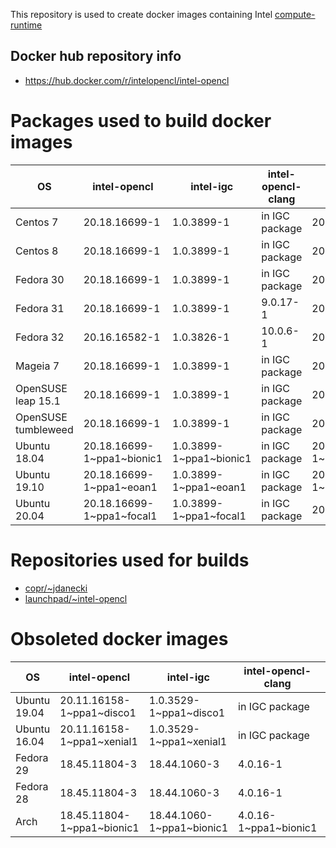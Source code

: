 This repository is used to create docker images containing Intel [compute-runtime](https://github.com/intel/compute-runtime)

## Docker hub repository info

* https://hub.docker.com/r/intelopencl/intel-opencl

# Packages used to build docker images

OS | intel-opencl | intel-igc | intel-opencl-clang | gmmlib
-- | ------------ | ----------| ------------------ | ------ |
Centos 7     | 20.18.16699-1 | 1.0.3899-1 | in IGC package | 20.1.1-1 |
Centos 8     | 20.18.16699-1 | 1.0.3899-1 | in IGC package | 20.1.1-1 |
Fedora 30    | 20.18.16699-1 | 1.0.3899-1 | in IGC package | 20.1.1-1 |
Fedora 31    | 20.18.16699-1 | 1.0.3899-1 | 9.0.17-1       | 20.1.1-1 |
Fedora 32    | 20.16.16582-1 | 1.0.3826-1 | 10.0.6-1       | 20.1.1-1 |
Mageia 7     | 20.18.16699-1 | 1.0.3899-1 | in IGC package | 20.1.1-1 |
OpenSUSE leap 15.1  | 20.18.16699-1 | 1.0.3899-1 | in IGC package | 20.1.1-1 |
OpenSUSE tumbleweed | 20.18.16699-1 | 1.0.3899-1 | in IGC package | 20.1.1-1 |
Ubuntu 18.04 | 20.18.16699-1\~ppa1\~bionic1 | 1.0.3899-1\~ppa1\~bionic1 | in IGC package | 20.1.1-1\~ppa2\~bionic1 |
Ubuntu 19.10 | 20.18.16699-1\~ppa1\~eoan1   | 1.0.3899-1\~ppa1\~eoan1   | in IGC package | 20.1.1-1\~ppa2\~eoan1   |
Ubuntu 20.04 | 20.18.16699-1\~ppa1\~focal1  | 1.0.3899-1\~ppa1\~focal1  | in IGC package | 20.1.1+ds1-1            |

# Repositories used for builds

* [copr/\~jdanecki](https://copr.fedorainfracloud.org/coprs/jdanecki/intel-opencl)
* [launchpad/\~intel-opencl](https://launchpad.net/~intel-opencl/+archive/ubuntu/intel-opencl)

# Obsoleted docker images

OS | intel-opencl | intel-igc | intel-opencl-clang | gmmlib
-- | ------------ | ----------| ------------------ | ------ |
Ubuntu 19.04 | 20.11.16158-1\~ppa1\~disco1  | 1.0.3529-1\~ppa1\~disco1  | in IGC package | 19.4.1-1\~ppa1\~disco1  |
Ubuntu 16.04 | 20.11.16158-1\~ppa1\~xenial1 | 1.0.3529-1\~ppa1\~xenial1 | in IGC package | 19.4.1-1\~ppa1\~xenial1 |
Fedora 29 | 18.45.11804-3 | 18.44.1060-3 | 4.0.16-1 | 18.4.348-3 |
Fedora 28 | 18.45.11804-3 | 18.44.1060-3 | 4.0.16-1 | 18.4.348-3 |
Arch | 18.45.11804-1\~ppa1\~bionic1 | 18.44.1060-1\~ppa1\~bionic1 | 4.0.16-1\~ppa1\~bionic1 | 18.4.348-1\~ppa1\~bionic1 |
